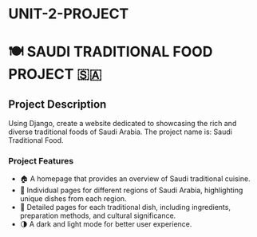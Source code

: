 # UNIT-2-PROJECT



# 🍽️ SAUDI TRADITIONAL FOOD PROJECT 🇸🇦

## Project Description
Using Django, create a website dedicated to showcasing the rich and diverse traditional foods of Saudi Arabia. The project name is: Saudi Traditional Food.

### Project Features
- 🏠 A homepage that provides an overview of Saudi traditional cuisine.
- 📍 Individual pages for different regions of Saudi Arabia, highlighting unique dishes from each region.
- 🍲 Detailed pages for each traditional dish, including ingredients, preparation methods, and cultural significance.
- 🌗 A dark and light mode for better user experience.
